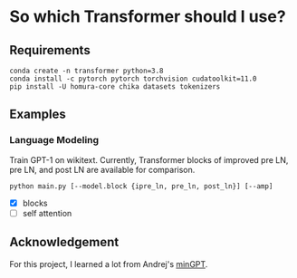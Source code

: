 # So which Transformer should I use?

## Requirements

```commandline
conda create -n transformer python=3.8
conda install -c pytorch pytorch torchvision cudatoolkit=11.0
pip install -U homura-core chika datasets tokenizers
```

## Examples

### Language Modeling

Train GPT-1 on wikitext. Currently, Transformer blocks of improved pre LN, pre LN, and post LN are available for
comparison.

```commandline
python main.py [--model.block {ipre_ln, pre_ln, post_ln}] [--amp]
```

- [x] blocks
- [ ] self attention

## Acknowledgement
 
For this project, I learned a lot from Andrej's [minGPT](https://github.com/karpathy/mingpt).
